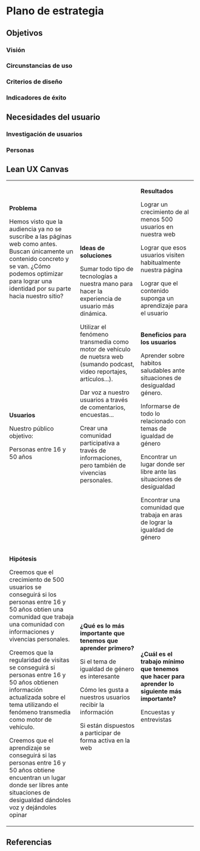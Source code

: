 # Plano de estrategia

## Objetivos 

### Visión

### Circunstancias de uso

### Criterios de diseño

### Indicadores de éxito

## Necesidades del usuario

### Investigación de usuarios

### Personas

## Lean UX Canvas

<table markdown="1"><tbody><tr><td markdown="1">

**Problema**

Hemos visto que la audiencia ya no se suscribe a las páginas web como antes. Buscan únicamente un contenido concreto y se van. ¿Cómo podemos optimizar para lograr una identidad por su parte hacia nuestro sitio?

</td><td rowspan=2 markdown="1">

**Ideas de soluciones**

Sumar todo tipo de tecnologías a nuestra mano para hacer la experiencia de usuario más dinámica.

Utilizar el fenómeno transmedia como motor de vehículo de nuetsra web (sumando podcast, video reportajes, artículos...).

Dar voz a nuestro usuarios a través de comentarios, encuestas...

Crear una comunidad participativa a través de informaciones, pero también de vivencias personales.

</td><td markdown="1">

**Resultados**

Lograr un crecimiento de al menos 500 usuarios en nuestra web

Lograr que esos usuarios visiten habitualmente nuestra página

Lograr que el contenido suponga un aprendizaje para el usuario

</td></tr><tr><td markdown="1">

**Usuarios**

Nuestro público objetivo:

Personas entre 16 y 50 años

</td><td markdown="1">

**Beneficios para los usuarios**

Aprender sobre habitos saludables ante situaciones de desigualdad género.

Informarse de todo lo relacionado con temas de igualdad de género

Encontrar un lugar donde ser libre ante las situaciones de desigualdad

Encontrar una comunidad que trabaja en aras de lograr la igualdad de género

</td></tr><tr><td markdown="1">

**Hipótesis**  

Creemos que el crecimiento de 500 usuarios se conseguirá si los personas entre 16 y 50 años obtien una comunidad que trabaja una comunidad con informaciones y vivencias personales.

Creemos que la regularidad de visitas se conseguirá si personas entre 16 y 50 años obtienen información actualizada sobre el tema utilizando el fenómeno transmedia como motor de vehículo.

Creemos que el aprendizaje se conseguirá si las personas entre 16 y 50 años obtiene encuentran un lugar donde ser libres ante situaciones de desigualdad dándoles voz y dejándoles opinar 

</td><td markdown="1">

**¿Qué es lo más importante que tenemos que aprender primero?**

Si el tema de igualdad de género es interesante

Cómo les gusta a nuestros usuarios recibir la información

Si están dispuestos a participar de forma activa en la web

</td><td markdown="1">

**¿Cuál es el trabajo mínimo que tenemos que hacer para aprender lo siguiente más importante?**

Encuestas y entrevistas

</td></tr></tbody></table>

## Referencias